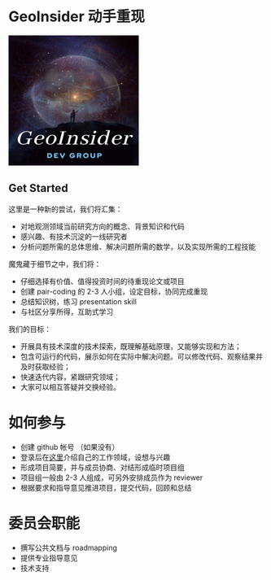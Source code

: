 # GeoInsider 动手重现

<img src="img/geoinsider-logo.jpg" width="256" height="256">

## Get Started

这里是一种新的尝试，我们将汇集：

* 对地观测领域当前研究方向的概念、背景知识和代码
* 感兴趣、有技术沉淀的一线研究者
* 分析问题所需的总体思维、解决问题所需的数学，以及实现所需的工程技能

魔鬼藏于细节之中，我们将：
* 仔细选择有价值、值得投资时间的待重现论文或项目
* 创建 pair-coding 的 2-3 人小组，设定目标，协同完成重现
* 总结知识树，练习 presentation skill
* 与社区分享所得，互助式学习

我们的目标：
* 开展具有技术深度的技术探索，既理解基础原理，又能够实现和方法；
* 包含可运行的代码，展示如何在实际中解决问题。可以修改代码、观察结果并及时获取经验；
* 快速迭代内容，紧跟研究领域；
* 大家可以相互答疑并交换经验。

# 如何参与
* 创建 github 帐号 （如果没有）
* 登录后在[这里](https://github.com/geoinsider/aboutGeoInsider/issues/1)介绍自己的工作领域，设想与兴趣
* 形成项目简要，并与成员协商、对结形成临时项目组
* 项目组一般由 2-3 人组成，可另外安排成员作为 reviewer
* 根据要求和指导意见推进项目，提交代码，回顾和总结

# 委员会职能
* 撰写公共文档与 roadmapping
* 提供专业指导意见
* 技术支持

